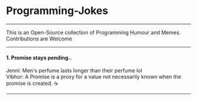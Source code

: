 # Programming-Jokes
---
This is an Open-Source collection of Programming Humour and Memes.
Contributions are Welcome

---
#### 1. Promise stays pending..
Jenni: Men's perfume lasts longer than their perfume lol  
Vibhor: A Promise is a proxy for a value not necessarily known when the promise is created. ☕

---


